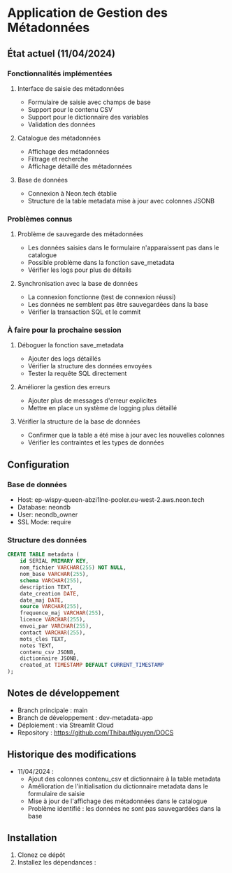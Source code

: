 # Application de Gestion des Métadonnées

## État actuel (11/04/2024)

### Fonctionnalités implémentées
1. Interface de saisie des métadonnées
   - Formulaire de saisie avec champs de base
   - Support pour le contenu CSV
   - Support pour le dictionnaire des variables
   - Validation des données

2. Catalogue des métadonnées
   - Affichage des métadonnées
   - Filtrage et recherche
   - Affichage détaillé des métadonnées

3. Base de données
   - Connexion à Neon.tech établie
   - Structure de la table metadata mise à jour avec colonnes JSONB

### Problèmes connus
1. Problème de sauvegarde des métadonnées
   - Les données saisies dans le formulaire n'apparaissent pas dans le catalogue
   - Possible problème dans la fonction save_metadata
   - Vérifier les logs pour plus de détails

2. Synchronisation avec la base de données
   - La connexion fonctionne (test de connexion réussi)
   - Les données ne semblent pas être sauvegardées dans la base
   - Vérifier la transaction SQL et le commit

### À faire pour la prochaine session
1. Déboguer la fonction save_metadata
   - Ajouter des logs détaillés
   - Vérifier la structure des données envoyées
   - Tester la requête SQL directement

2. Améliorer la gestion des erreurs
   - Ajouter plus de messages d'erreur explicites
   - Mettre en place un système de logging plus détaillé

3. Vérifier la structure de la base de données
   - Confirmer que la table a été mise à jour avec les nouvelles colonnes
   - Vérifier les contraintes et les types de données

## Configuration

### Base de données
- Host: ep-wispy-queen-abzi1lne-pooler.eu-west-2.aws.neon.tech
- Database: neondb
- User: neondb_owner
- SSL Mode: require

### Structure des données
```sql
CREATE TABLE metadata (
    id SERIAL PRIMARY KEY,
    nom_fichier VARCHAR(255) NOT NULL,
    nom_base VARCHAR(255),
    schema VARCHAR(255),
    description TEXT,
    date_creation DATE,
    date_maj DATE,
    source VARCHAR(255),
    frequence_maj VARCHAR(255),
    licence VARCHAR(255),
    envoi_par VARCHAR(255),
    contact VARCHAR(255),
    mots_cles TEXT,
    notes TEXT,
    contenu_csv JSONB,
    dictionnaire JSONB,
    created_at TIMESTAMP DEFAULT CURRENT_TIMESTAMP
);
```

## Notes de développement
- Branch principale : main
- Branch de développement : dev-metadata-app
- Déploiement : via Streamlit Cloud
- Repository : https://github.com/ThibautNguyen/DOCS

## Historique des modifications
- 11/04/2024 : 
  - Ajout des colonnes contenu_csv et dictionnaire à la table metadata
  - Amélioration de l'initialisation du dictionnaire metadata dans le formulaire de saisie
  - Mise à jour de l'affichage des métadonnées dans le catalogue
  - Problème identifié : les données ne sont pas sauvegardées dans la base

## Installation

1. Clonez ce dépôt
2. Installez les dépendances :
```